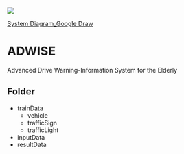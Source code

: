 
<img src="https://docs.google.com/drawings/d/1xSuijiu-CvhSJvg79Gl82rKOAH6X8lPy-HQkul30kFs/pub?w=960&amp;h=720">

[System Diagram_Google Draw](https://docs.google.com/drawings/d/1xSuijiu-CvhSJvg79Gl82rKOAH6X8lPy-HQkul30kFs/edit?usp=sharing)

# ADWISE
Advanced Drive Warning-Information System for the Elderly



## Folder 
- trainData 
	- vehicle
	- trafficSign
	- trafficLight
- inputData
- resultData


